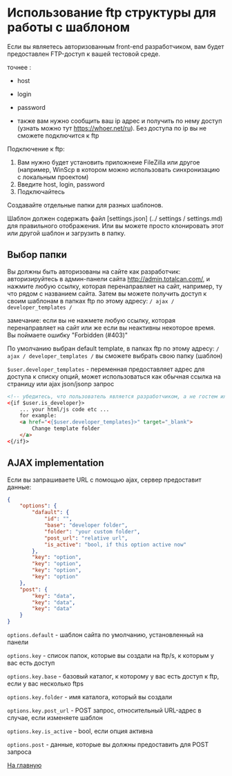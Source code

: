 
# Использование ftp структуры для работы с шаблоном

Если вы являетесь авторизованным front-end разработчиком, вам будет предоставлен FTP-доступ к вашей тестовой среде.

точнее :
- host
- login
- password

- также вам нужно сообщить ваш ip адрес и получить по нему доступ (узнать можно тут https://whoer.net/ru). Без доступа по ip вы не сможете подключится к ftp 

Подключение к ftp:
1) Вам нужно будет установить приложнеие FileZilla или другое (например, WinScp в котором можно использовать синхронизацию с локальным проектом)
2) Введите host, login, password
3) Подключайтесь

Создавайте отдельные папки для разных шаблонов.

Шаблон должен содержать файл [settings.json] (../ settings / settings.md) для правильного отображения.
Или вы можете просто клонировать этот или другой шаблон и загрузить в папку.


## Выбор папки

Вы должны быть авторизованы на сайте как разработчик: авторизируйтесь в админ-панели сайта http://admin.totalcan.com/,
и нажмите любую ссылку, которая перенаправляет на сайт, например, ту что рядом с названием сайта.
Затем вы можете получить доступ к своим шаблонам в папках ftp по этому адресу: `/ ajax / developer_templates /`

замечание:
если вы не нажмете любую ссылку, которая перенаправляет на сайт
или же
если вы неактивны некоторое время.
Вы поймаете ошибку "Forbidden (#403)"

По умолчанию выбран default template, в папках ftp по этому адресу: `/ ajax / developer_templates /` вы сможете выбрать свою папку (шаблон)

`$user.developer_templates` - переменная предоставляет адрес для доступа к списку опций, может использоваться как обычная ссылка на страницу или ajax json/jsonp запрос

```html
<!-- убедитесь, что пользователь является разработчиком, а не гостем или клиентом: -->
<{if $user.is_developer}>
    ... your html/js code etc ...
    for example:
    <a href="<{$user.developer_templates}>" target="_blank">
        Change template folder
    </a>
<{/if}>
```


## AJAX implementation

Если вы запрашиваете URL с помощью ajax, сервер предоставит данные:

```json
{
    "options": {
        "dafault": {
            "id": "",
            "base": "developer folder",
            "folder": "your custom folder",
            "post_url": "relative url",
            "is_active": "bool, if this option active now"
        },
        "key": "option",
        "key": "option",
        "key": "option",
        "key": "option"
    },
    "post": {
        "key": "data",
        "key": "data",
        "key": "data"
    }
}
```


`options.default` - шаблон сайта по умолчанию, установленный на панели

`options.key` - список папок, которые вы создали на ftp/s, к которым у вас есть доступ

`options.key.base` - базовый каталог, к которому у вас есть доступ к ftp, если у вас несколько ftps

`options.key.folder` - имя каталога, который вы создали

`options.key.post_url` - POST запрос, относительный URL-адрес в случае, если изменяете шаблон

`options.key.is_active` - bool, если опция активна 

`options.post` - данные, которые вы должны предоставить для POST запроса


[На главную](../начало.md)
